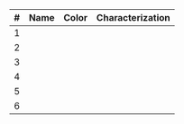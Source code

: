 
| # | Name | Color | Characterization |
| - | ---- | ----- | ---------------- |
| 1 |      |       |                  |
| 2 |      |       |                  |
| 3 |      |       |                  |
| 4 |      |       |                  |
| 5 |      |       |                  |
| 6 |      |       |                  |

